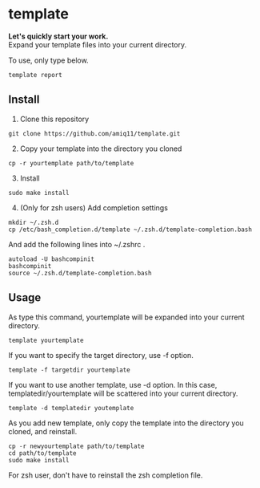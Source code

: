 template
========
__Let's quickly start your work.__  
Expand your template files into your current directory.  

To use, only type below.
```
template report
```

Install
-------
1. Clone this repository
```
git clone https://github.com/amiq11/template.git
```

2. Copy your template into the directory you cloned
```
cp -r yourtemplate path/to/template
```

3. Install
```
sudo make install
```

4. (Only for zsh users) Add completion settings
```
mkdir ~/.zsh.d
cp /etc/bash_completion.d/template ~/.zsh.d/template-completion.bash
```
And add the following lines into ~/.zshrc .
```
autoload -U bashcompinit
bashcompinit
source ~/.zsh.d/template-completion.bash
````

Usage
-----
As type this command, yourtemplate will be expanded into your current directory.
```
template yourtemplate
```

If you want to specify the target directory, use -f option.
```
template -f targetdir yourtemplate
```

If you want to use another template, use -d option.
In this case, templatedir/yourtemplate will be scattered into your current directory.
```
template -d templatedir youtemplate
```

As you add new template, only copy the template into the directory you cloned, and reinstall.
```
cp -r newyourtemplate path/to/template
cd path/to/template
sudo make install
```
For zsh user, don't have to reinstall the zsh completion file.
